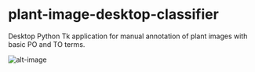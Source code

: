 # plant-image-desktop-classifier
Desktop Python Tk application for manual annotation of plant images with basic PO and TO terms.

![alt-image](https://github.com/Planteome/plant-image-desktop-classifier/blob/master/Plant%20Image%20Desktop%20Classifier.png)
